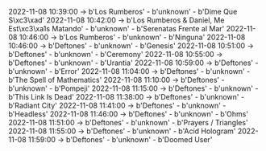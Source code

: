 2022-11-08 10:39:00 -> b'Los Rumberos' - b'unknown' - b'Dime Que S\xc3\xad'
2022-11-08 10:42:00 -> b'Los Rumberos & Daniel, Me Est\xc3\xa1s Matando' - b'unknown' - b'Serenatas Frente al Mar'
2022-11-08 10:46:00 -> b'Los Rumberos' - b'unknown' - b'Ninguna'
2022-11-08 10:46:00 -> b'Deftones' - b'unknown' - b'Genesis'
2022-11-08 10:51:00 -> b'Deftones' - b'unknown' - b'Ceremony'
2022-11-08 10:55:00 -> b'Deftones' - b'unknown' - b'Urantia'
2022-11-08 10:59:00 -> b'Deftones' - b'unknown' - b'Error'
2022-11-08 11:04:00 -> b'Deftones' - b'unknown' - b'The Spell of Mathematics'
2022-11-08 11:10:00 -> b'Deftones' - b'unknown' - b'Pompeji'
2022-11-08 11:15:00 -> b'Deftones' - b'unknown' - b'This Link Is Dead'
2022-11-08 11:38:00 -> b'Deftones' - b'unknown' - b'Radiant City'
2022-11-08 11:41:00 -> b'Deftones' - b'unknown' - b'Headless'
2022-11-08 11:46:00 -> b'Deftones' - b'unknown' - b'Ohms'
2022-11-08 11:51:00 -> b'Deftones' - b'unknown' - b'Prayers / Triangles'
2022-11-08 11:55:00 -> b'Deftones' - b'unknown' - b'Acid Hologram'
2022-11-08 11:59:00 -> b'Deftones' - b'unknown' - b'Doomed User'
